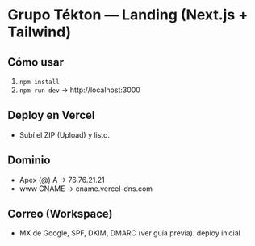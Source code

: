 # Grupo Tékton — Landing (Next.js + Tailwind)
## Cómo usar
1) `npm install`
2) `npm run dev` → http://localhost:3000
## Deploy en Vercel
- Subí el ZIP (Upload) y listo.
## Dominio
- Apex (@) A → 76.76.21.21
- www CNAME → cname.vercel-dns.com
## Correo (Workspace)
- MX de Google, SPF, DKIM, DMARC (ver guía previa).
deploy inicial
